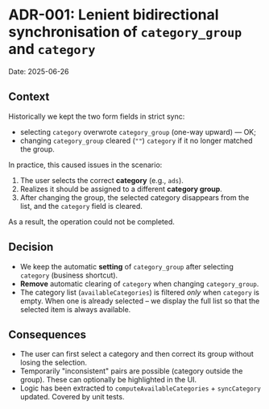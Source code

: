 # ADR-001: Lenient bidirectional synchronisation of `category_group` and `category`

Date: 2025-06-26

## Context

Historically we kept the two form fields in strict sync:

* selecting `category` overwrote `category_group` (one-way upward) — OK;  
* changing `category_group` cleared (`""`) `category` if it no longer matched the group.

In practice, this caused issues in the scenario:  
1. The user selects the correct **category** (e.g., `ads`).  
2. Realizes it should be assigned to a different **category group**.  
3. After changing the group, the selected category disappears from the list, and the `category` field is cleared.

As a result, the operation could not be completed.

## Decision

* We keep the automatic **setting** of `category_group` after selecting `category` (business shortcut).  
* **Remove** automatic clearing of `category` when changing `category_group`.  
* The category list (`availableCategories`) is filtered *only* when `category` is empty. When one is already selected – we display the full list so that the selected item is always available.

## Consequences

+ The user can first select a category and then correct its group without losing the selection.  
+ Temporarily "inconsistent" pairs are possible (category outside the group). These can optionally be highlighted in the UI.  
+ Logic has been extracted to `computeAvailableCategories` + `syncCategory` updated. Covered by unit tests.